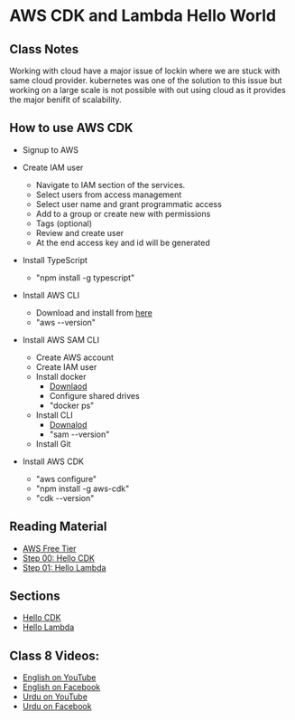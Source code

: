 # AWS CDK and Lambda Hello World

## Class Notes

Working with cloud have a major issue of lockin where we are stuck with same cloud provider. kubernetes was one of the solution to this issue but working on a large scale is not possible with out using cloud as it provides the major benifit of scalability.

## How to use AWS CDK

- Signup to AWS
- Create IAM user
  - Navigate to IAM section of the services.
  - Select users from access management
  - Select user name and grant programmatic access
  - Add to a group or create new with permissions
  - Tags (optional)
  - Review and create user
  - At the end access key and id will be generated
- Install TypeScript
  - "npm install -g typescript"
- Install AWS CLI
  - Download and install from [here](https://awscli.amazonaws.com/AWSCLIV2.msi)
  - "aws --version"
- Install AWS SAM CLI
  - Create AWS account
  - Create IAM user
  - Install docker
    - [Downlaod](https://docs.docker.com/docker-for-windows/install/)
    - Configure shared drives
    - "docker ps"
  - Install CLI
    - [Downalod](https://github.com/aws/aws-sam-cli/releases/latest/download/AWS_SAM_CLI_64_PY3.msi)
    - "sam --version"
  - Install Git
- Install AWS CDK

  - "aws configure"
  - "npm install -g aws-cdk"
  - "cdk --version"

## Reading Material

- [AWS Free Tier](https://aws.amazon.com/free/)
- [Step 00: Hello CDK](https://github.com/panacloud-modern-global-apps/full-stack-serverless-cdk/tree/main/step00_hello_cdk)
- [Step 01: Hello Lambda](https://github.com/panacloud-modern-global-apps/full-stack-serverless-cdk/tree/main/step01_hello_lambda)

## Sections

- [Hello CDK](./step00_hello_cdk)
- [Hello Lambda](./step01_hello_lambda)

## Class 8 Videos:

- [English on YouTube](https://www.youtube.com/watch?v=yyuQ6f6znXc&ab_channel=PanacloudCloudAI%2CIoT%2CandBlockchainCourse)
- [English on Facebook](https://www.facebook.com/fb.anees.ahmed/videos/261780865432466)
- [Urdu on YouTube](https://www.youtube.com/watch?v=kiOcVAPwlzQ&ab_channel=PanacloudUrduCloudAICourse)
- [Urdu on Facebook](https://www.facebook.com/Ai.SirQasim/videos/204372268374467)

